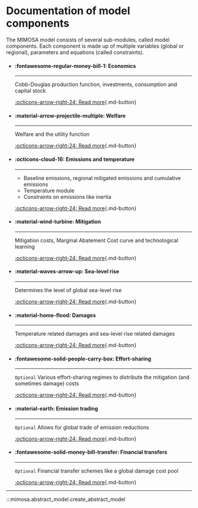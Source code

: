 # Documentation of model components

The MIMOSA model consists of several sub-modules, called model components. Each component is made up of multiple variables (global or regional), parameters and equations (called constraints).

<div class="grid cards" markdown>

-   #### :fontawesome-regular-money-bill-1: Economics

    ---

    Cobb-Douglas production function, investments, consumption and capital stock

    [:octicons-arrow-right-24: Read more](economics.md){.md-button}


-   #### :material-arrow-projectile-multiple: Welfare

    ---

    Welfare and the utility function

    [:octicons-arrow-right-24: Read more](welfare.md){.md-button}

-   #### :octicons-cloud-16: Emissions and temperature

    ---

    - Baseline emissions, regional mitigated emissions and cumulative emissions
    - Temperature module
    - Constraints on emissions like inertia

    [:octicons-arrow-right-24: Read more](emissions.md){.md-button}

-   #### :material-wind-turbine: Mitigation

    ---

    Mitigation costs, Marginal Abatement Cost curve and technological learning

    [:octicons-arrow-right-24: Read more](mitigation.md){.md-button}
  
-   #### :material-waves-arrow-up: Sea-level rise

    ---

    Determines the level of global sea-level rise

    [:octicons-arrow-right-24: Read more](sealevelrise.md){.md-button}

-   #### :material-home-flood: Damages

    ---

    Temperature related damages and sea-level rise related damages

    [:octicons-arrow-right-24: Read more](damages.md){.md-button}


-   #### :fontawesome-solid-people-carry-box: Effort-sharing

    ---

    `Optional` Various effort-sharing regimes to distribute the mitigation (and sometimes damage) costs

    [:octicons-arrow-right-24: Read more](#){.md-button}


-   #### :material-earth: Emission trading

    ---

    `Optional` Allows for global trade of emission reductions

    [:octicons-arrow-right-24: Read more](#){.md-button}

-   #### :fontawesome-solid-money-bill-transfer: Financial transfers

    ---

    `Optional` Financial transfer schemes like a global damage cost pool

    [:octicons-arrow-right-24: Read more](#){.md-button}



</div>

----

:::mimosa.abstract_model.create_abstract_model
